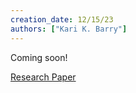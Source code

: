 ```yaml
---
creation_date: 12/15/23
authors: ["Kari K. Barry"]
---
```


Coming soon!

[Research Paper](https://smerf-3d.github.io/)
